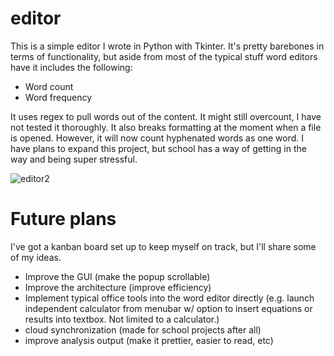 # editor

This is a simple editor I wrote in Python with Tkinter. It's pretty barebones in terms of functionality, but aside from most of the typical stuff word editors have it includes the following:

- Word count
- Word frequency

It uses regex to pull words out of the content. It might still overcount, I have not tested it thoroughly. It also breaks formatting at the moment when a file is opened. However, it will now count hyphenated words as one word. I have plans to expand this project, but school has a way of getting in the way and being super stressful.


![editor2](https://user-images.githubusercontent.com/19524084/113521255-4c0c2800-9566-11eb-9f1e-1fab421be472.png)

# Future plans
I've got a kanban board set up to keep myself on track, but I'll share some of my ideas. 

- Improve the GUI (make the popup scrollable)
- Improve the architecture (improve efficiency)
- Implement typical office tools into the word editor directly (e.g. launch independent calculator from menubar w/ option to insert equations or results into textbox. Not limited to a calculator.)
- cloud synchronization (made for school projects after all)
- improve analysis output (make it prettier, easier to read, etc)
